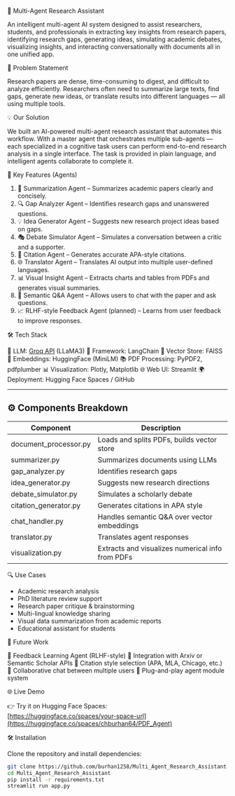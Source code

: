 🤖 Multi-Agent Research Assistant

An intelligent multi-agent AI system designed to assist researchers, students, and professionals in extracting key insights from research papers, identifying research gaps, generating ideas, simulating academic debates, visualizing insights, and interacting conversationally with documents all in one unified app.

🚨 Problem Statement

Research papers are dense, time-consuming to digest, and difficult to analyze efficiently. Researchers often need to summarize large texts, find gaps, generate new ideas, or translate results into different languages — all using multiple tools.

💡 Our Solution

We built an AI-powered multi-agent research assistant that automates this workflow. With a master agent that orchestrates multiple sub-agents — each specialized in a cognitive task users can perform end-to-end research analysis in a single interface.
The task is provided in plain language, and intelligent agents collaborate to complete it.

🧠 Key Features (Agents)

1. 📝 Summarization Agent – Summarizes academic papers clearly and concisely.
2. 🔍 Gap Analyzer Agent – Identifies research gaps and unanswered questions.
3. 💡 Idea Generator Agent – Suggests new research project ideas based on gaps.
4. 🎭 Debate Simulator Agent – Simulates a conversation between a critic and a supporter.
5. 📎 Citation Agent – Generates accurate APA-style citations.
6. 🌐 Translator Agent – Translates AI output into multiple user-defined languages.
7. 📊 Visual Insight Agent – Extracts charts and tables from PDFs and generates visual summaries.
8. 💬 Semantic Q&A Agent – Allows users to chat with the paper and ask questions.
9. 📈 RLHF-style Feedback Agent (planned) – Learns from user feedback to improve responses.

🛠 Tech Stack

💬 LLM: [Groq API](https://groq.com/) (LLaMA3)
🧠 Framework: LangChain
🎯 Vector Store: FAISS
🔎 Embeddings: HuggingFace (MiniLM)
📚 PDF Processing: PyPDF2, pdfplumber
📊 Visualization: Plotly, Matplotlib
🌐 Web UI: Streamlit
🌍 Deployment: Hugging Face Spaces / GitHub

---

## ⚙️ Components Breakdown

| Component               | Description                                     |
|------------------------|-------------------------------------------------|
| document_processor.py  | Loads and splits PDFs, builds vector store     |
| summarizer.py          | Summarizes documents using LLMs                 |
| gap_analyzer.py        | Identifies research gaps                        |
| idea_generator.py      | Suggests new research directions                |
| debate_simulator.py    | Simulates a scholarly debate                    |
| citation_generator.py  | Generates citations in APA style                |
| chat_handler.py        | Handles semantic Q&A over vector embeddings     |
| translator.py          | Translates agent responses                      |
| visualization.py       | Extracts and visualizes numerical info from PDFs|

🔍 Use Cases

- Academic research analysis
- PhD literature review support
- Research paper critique & brainstorming
- Multi-lingual knowledge sharing
- Visual data summarization from academic reports
- Educational assistant for students

🚀 Future Work

🧠 Feedback Learning Agent (RLHF-style)
🔗 Integration with Arxiv or Semantic Scholar APIs
🧾 Citation style selection (APA, MLA, Chicago, etc.)
🤝 Collaborative chat between multiple users
🧪 Plug-and-play agent module system

🌐 Live Demo

👉 Try it on Hugging Face Spaces:  
[https://huggingface.co/spaces/your-space-url](https://huggingface.co/spaces/chburhan64/PDF_Agent)

🛠️ Installation

Clone the repository and install dependencies:

```bash
git clone https://github.com/burhan1258/Multi_Agent_Research_Assistant.git
cd Multi_Agent_Research_Assistant
pip install -r requirements.txt
streamlit run app.py
